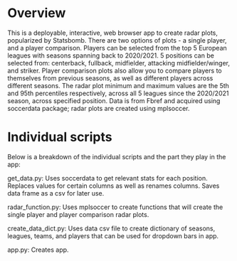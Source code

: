 # Overview
This is a deployable, interactive, web browser app to create radar plots, popularized by Statsbomb. There are two options of plots - a single player, and a player comparison. Players can be selected from the top 5 European leagues with seasons spanning back to 2020/2021. 5 positions can be selected from: centerback, fullback, midfielder, attacking midfielder/winger, and striker. Player comparison plots also allow you to compare players to themselves from previous seasons, as well as different players across different seasons. The radar plot minimum and maximum values are the 5th and 95th percentiles respectively, across all 5 leagues since the 2020/2021 season, across specified position. Data is from Fbref and acquired using soccerdata package; radar plots are created using mplsoccer.

# Individual scripts
Below is a breakdown of the individual scripts and the part they play in the app:

get_data.py: Uses soccerdata to get relevant stats for each position. Replaces values for certain columns as well as renames columns. Saves data frame as a csv for later use.

radar_function.py: Uses mplsoccer to create functions that will create the single player and player comparison radar plots.

create_data_dict.py: Uses data csv file to create dictionary of seasons, leagues, teams, and players that can be used for dropdown bars in app.

app.py: Creates app.
